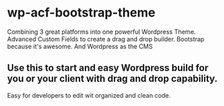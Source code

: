 # wp-acf-bootstrap-theme
Combining 3 great platforms into one powerful Wordpress Theme.  
Advanced Custom Fields to create a drag and drop builder.
Bootstrap because it's awesome.
And Wordpress as the CMS

## Use this to start and easy Wordpress build for you or your client with drag and drop capability. 
Easy for developers to edit wit organized and clean code.
